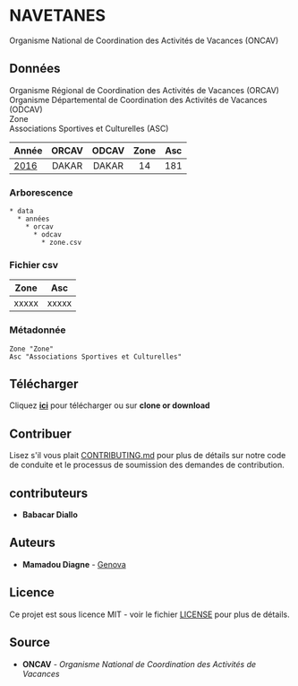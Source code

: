 # NAVETANES
Organisme National de Coordination des Activités de Vacances (ONCAV)

## Données
Organisme Régional de Coordination des Activités de Vacances (ORCAV)  
Organisme Départemental de Coordination des Activités de Vacances (ODCAV)  
Zone  
Associations Sportives et Culturelles (ASC)  

| Année  | ORCAV | ODCAV | Zone | Asc |
| --------- |:-----:|:-----:|:-----:|:-----:|
| [2016](data/2016/DAKAR/DAKAR) | DAKAR | DAKAR | 14 | 181 |

### Arborescence

```
* data
  * années
    * orcav
      * odcav
        * zone.csv
```
### Fichier csv

| Zone  | Asc |
| --------- |:-----:|
|   xxxxx   | xxxxx |

### Métadonnée
```
Zone "Zone"
Asc "Associations Sportives et Culturelles"

```

## Télécharger

Cliquez [**ici**](https://github.com/senegalouvert/NAVETANES/archive/master.zip) pour télécharger ou sur **clone or download**

## Contribuer

Lisez s'il vous plait [CONTRIBUTING.md](CONTRIBUTING.md) pour plus de détails sur notre code de conduite et le processus de soumission des demandes de contribution.

## contributeurs

* **Babacar Diallo**

## Auteurs

* **Mamadou Diagne** - [Genova](https://github.com/genova)

## Licence

Ce projet est sous licence MIT - voir le fichier [LICENSE](LICENSE) pour plus de détails.

## Source

* **ONCAV** - *Organisme National de Coordination des Activités de Vacances*
